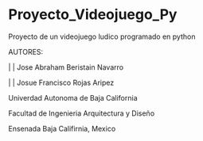 # Proyecto_Videojuego_Py
Proyecto de un videojuego ludico programado en python

AUTORES:

 | |    Jose Abraham Beristain Navarro

 | |    Josue Francisco Rojas Aripez

Univerdad Autonoma de Baja California

Facultad de Ingenieria Arquitectura y Diseño

Ensenada Baja Califirnia, Mexico
